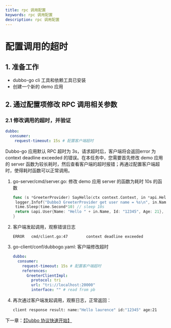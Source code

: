 ```yaml
---
title: rpc 调用配置
keywords: rpc 调用配置
description: rpc 调用配置
---
```


# 配置调用的超时

## 1. 准备工作

- dubbo-go cli 工具和依赖工具已安装
- 创建一个新的 demo 应用

## 2. 通过配置项修改 RPC 调用相关参数

### 2.1 修改调用的超时，并验证

```yaml
dubbo:
  consumer:
    request-timeout: 15s # 配置客户端超时
```

Dubbo-go 应用默认 RPC 超时为 3s，请求超时后，客户端将会返回error 为 context deadline exceeded 的错误。在本任务中，您需要首先修改 demo 应用的 server 函数为较长耗时，然后查看客户端的超时报错；再通过配置客户端超时，使得耗时函数可以正常调用。

1. go-server/cmd/server.go: 修改 demo 应用 server 的函数为耗时 10s 的函数

   ```go
   func (s *GreeterProvider) SayHello(ctx context.Context, in *api.HelloRequest) (*api.User, error) {
   	logger.Infof("Dubbo3 GreeterProvider get user name = %s\n", in.Name)
   	time.Sleep(time.Second*10) // sleep 10s
   	return &api.User{Name: "Hello " + in.Name, Id: "12345", Age: 21}, nil
   }
   ```

2. 客户端发起调用，观察错误日志

   ```
   ERROR   cmd/client.go:47        context deadline exceeded
   ```

3. go-client/conf/dubbogo.yaml: 客户端修改超时

   ```yaml
   dubbo:
     consumer:
       request-timeout: 15s # 配置客户端超时
       references:
         GreeterClientImpl:
           protocol: tri
           url: "tri://localhost:20000"
           interface: "" # read from pb
   ```

4. 再次通过客户端发起调用，观察日志，正常返回：

   ```bash
   client response result: name:"Hello laurence" id:"12345" age:21
   ```




下一章：[【Dubbo 协议快速开始】](./quickstart_dubbo.html)